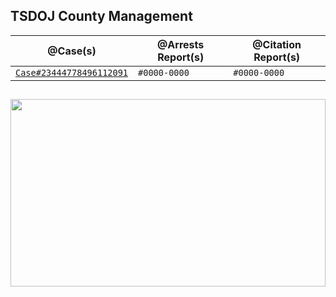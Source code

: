 ## TSDOJ County Management

@Case(s) | @Arrests Report(s) | @Citation Report(s)
--- | --- | ---
[`Case#23444778496112091`](blob/master/Case%23444778496112091.md) | `#0000-0000` | `#0000-0000`

##

<img width="100%" height="300" src="https://cdn.discordapp.com/attachments/987509275968544768/1001254852380336270/99-997199_san-andreas-highway-patrol-ocrp-hd-png-download.png" />
